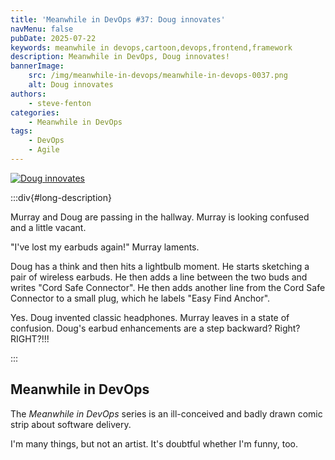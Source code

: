 ```yaml
---
title: 'Meanwhile in DevOps #37: Doug innovates'
navMenu: false
pubDate: 2025-07-22
keywords: meanwhile in devops,cartoon,devops,frontend,framework
description: Meanwhile in DevOps, Doug innovates!
bannerImage:
    src: /img/meanwhile-in-devops/meanwhile-in-devops-0037.png
    alt: Doug innovates
authors:
    - steve-fenton
categories:
    - Meanwhile in DevOps
tags:
    - DevOps
    - Agile
---
```


<a href="#long-description">
<img src="/img/meanwhile-in-devops/meanwhile-in-devops-0037.png" alt="Doug innovates" />
</a>

:::div{#long-description}

Murray and Doug are passing in the hallway. Murray is looking confused and a little vacant.

"I've lost my earbuds again!" Murray laments.

Doug has a think and then hits a lightbulb moment. He starts sketching a pair of wireless earbuds. He then adds a line between the two buds and writes "Cord Safe Connector". He then adds another line from the Cord Safe Connector to a small plug, which he labels "Easy Find Anchor".

Yes. Doug invented classic headphones. Murray leaves in a state of confusion. Doug's earbud enhancements are a step backward? Right? RIGHT?!!!

:::

## Meanwhile in DevOps

The *Meanwhile in DevOps* series is an ill-conceived and badly drawn comic strip about software delivery.

I'm many things, but not an artist. It's doubtful whether I'm funny, too.

